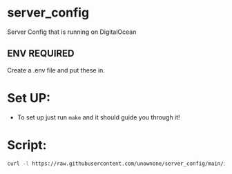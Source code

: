 # server_config

Server Config that is running on DigitalOcean

## ENV REQUIRED

Create a .env file and put these in.

# Set UP:

- To set up just run `make` and it should guide you through it!


# Script:

```sh
curl -l https://raw.githubusercontent.com/unownone/server_config/main/install.sh | bash
```
